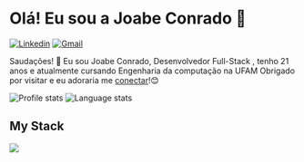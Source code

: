 # Olá! Eu sou a Joabe Conrado 👋

[![Linkedin](https://img.shields.io/badge/-JoabeBorges-blue?style=flat&logo=Linkedin&logoColor=white&link=https://www.linkedin.com/in/joabe-conrado-borges-cavalcante-b77919218/)](https://www.linkedin.com/in/joabe-conrado-borges-cavalcante-b77919218/)
[![Gmail](https://img.shields.io/badge/-joabeconrado-fa8072?style=flat&logo=Gmail&logoColor=white&link=mailto:joabe.conrado19@gmail.com)](mailto:joabe.conrado19@gmail.com)


Saudações! 🤖  Eu sou Joabe Conrado, Desenvolvedor Full-Stack , tenho 21 anos e atualmente cursando Engenharia da computação na UFAM Obrigado por visitar e eu adoraria me [conectar](https://www.linkedin.com/in/joabe-conrado-borges-cavalcante-b77919218/)!😊

<div>
  <img alt="Profile stats" src="https://github-readme-stats.vercel.app/api?username=JoabeConrado19&show_icons=true&count_private=true&include_all_commits=true&title_color=dbb6ee&icon_color=dbb6ee&text_color=dbb6ee&bg_color=0d1117&hide_border=true"/>
  <img alt="Language stats" src="https://github-readme-stats.vercel.app/api/top-langs/?username=JoabeConrado19&layout=compact&title_color=dbb6ee&icon_color=dbb6ee&text_color=dbb6ee&bg_color=0d1117&hide_border=true"/>
</div>

<div>

## My Stack

[<img src="[https://skillicons.dev/icons?i=html,css,js,ts,react,nextjs,tailwind,vite,figma,vscode,git,github&theme=dark](https://skillicons.dev/icons?i=html,css,js,ts,react,nextjs,express,python,tailwind,figma,vscode,git,github,docker,bootstrap,nodejs,django,mongodb,nginx,opencv,postgres,py,pytorch,regex,sqlite&theme=dark)" />
]([https://skillicons.dev/icons?i=html,css,js,ts,react,nextjs,express,python,tailwind,figma,vscode,git,github,docker,bootstrap,nodejs,django,mongodb,nginx,opencv,postgres,py,pytorch,regex,sqlite&theme=dark](https://skillicons.dev/icons?i=html,css,js,ts,react,nextjs,express,python,tailwind,figma,vscode,git,github,docker,bootstrap,nodejs,django,mongodb,nginx,opencv,postgres,py,pytorch,regex,sqlite&theme=dark))

